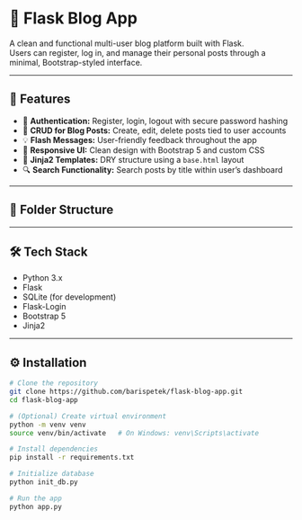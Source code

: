 # 📝 Flask Blog App

A clean and functional multi-user blog platform built with Flask.  
Users can register, log in, and manage their personal posts through a minimal, Bootstrap-styled interface.

---

## 🚀 Features

- 🔐 **Authentication:** Register, login, logout with secure password hashing
- 🧾 **CRUD for Blog Posts:** Create, edit, delete posts tied to user accounts
- 💡 **Flash Messages:** User-friendly feedback throughout the app
- 🎨 **Responsive UI:** Clean design with Bootstrap 5 and custom CSS
- 🧱 **Jinja2 Templates:** DRY structure using a `base.html` layout
- 🔍 **Search Functionality:** Search posts by title within user’s dashboard

---

## 📁 Folder Structure

---

## 🛠️ Tech Stack

- Python 3.x
- Flask
- SQLite (for development)
- Flask-Login
- Bootstrap 5
- Jinja2

---

## ⚙️ Installation

```bash
# Clone the repository
git clone https://github.com/barispetek/flask-blog-app.git
cd flask-blog-app

# (Optional) Create virtual environment
python -m venv venv
source venv/bin/activate   # On Windows: venv\Scripts\activate

# Install dependencies
pip install -r requirements.txt

# Initialize database
python init_db.py

# Run the app
python app.py
